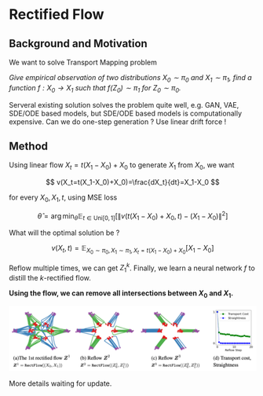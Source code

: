 # Rectified Flow

## Background and Motivation

We want to solve Transport Mapping problem

*Give empirical observation of two distributions $X_0\sim \pi_0$ and $X_1\sim \pi_1$, find a function $f:X_0\to X_1$ such that $f(Z_0)\sim \pi_1$ for $Z_0\sim \pi_0$.*

Serveral existing solution solves the problem quite well, e.g. GAN, VAE, SDE/ODE based models, but SDE/ODE based models is computationally expensive. 
Can we do one-step generation ? Use linear drift force !

## Method

Using linear flow $X_t=t(X_1-X_0)+X_0$ to generate $X_1$ from $X_0$, we want 

$$
v(X_t=t(X_1-X_0)+X_0)=\frac{dX_t}{dt}=X_1-X_0
$$

for every $X_0,X_1,t$, using MSE loss

$$
\hat{\theta}=\arg\min_\theta\mathbb{E}_{t\in\text{Uni}[0,1]}\left[\left\|v(t(X_1-X_0)+X_0,t)-(X_1-X_0)\right\|^2\right]
$$

What will the optimal solution be ?

$$
v(X_t,t)=\mathbb{E}_{X_0\sim\pi_0,X_1\sim\pi_1,X_t=t(X_1-X_0)+X_0}\left[X_1-X_0\right]
$$

Reflow multiple times, we can get $Z_1^k$. Finally, we learn a neural network $f$ to distill the $k$-rectified flow.

__Using the flow, we can remove all intersections between $X_0$ and $X_1$.__

![rectified_flow](fig/rf.png)

More details waiting for update.